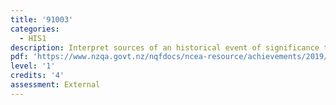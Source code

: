 ```yaml
---
title: '91003'
categories:
  - HIS1
description: Interpret sources of an historical event of significance to New Zealanders
pdf: 'https://www.nzqa.govt.nz/nqfdocs/ncea-resource/achievements/2019/as91003.pdf'
level: '1'
credits: '4'
assessment: External
---
```



